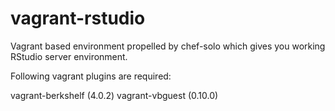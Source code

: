 vagrant-rstudio
===============

Vagrant based environment propelled by chef-solo which gives you working RStudio server environment.

Following vagrant plugins are required:

vagrant-berkshelf (4.0.2)
vagrant-vbguest (0.10.0)
